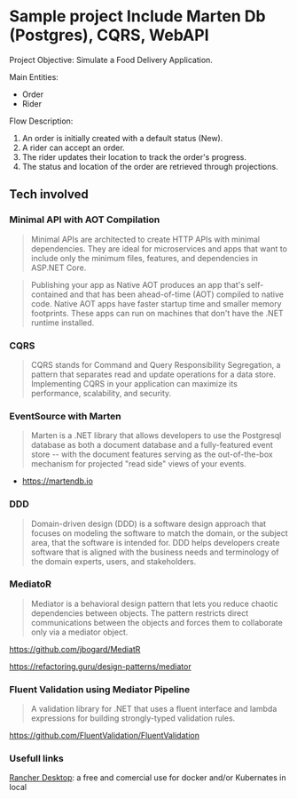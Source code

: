 # Sample project Include Marten Db (Postgres), CQRS, WebAPI

Project Objective: Simulate a Food Delivery Application.

Main Entities:
- Order
- Rider

Flow Description:

1. An order is initially created with a default status (New).
2. A rider can accept an order.
3. The rider updates their location to track the order's progress.
4. The status and location of the order are retrieved through projections.

## Tech involved

 ### Minimal API with AOT Compilation
 
> Minimal APIs are architected to create HTTP APIs with minimal dependencies. They are ideal for microservices and apps that want to include only the minimum files, features, and dependencies in ASP.NET Core.

> Publishing your app as Native AOT produces an app that's self-contained and that has been ahead-of-time (AOT) compiled to native code. Native AOT apps have faster startup time and smaller memory footprints. These apps can run on machines that don't have the .NET runtime installed.

 ### CQRS

> CQRS stands for Command and Query Responsibility Segregation, a pattern that separates read and update operations for a data store. Implementing CQRS in your application can maximize its performance, scalability, and security.

 ### EventSource with Marten

> Marten is a .NET library that allows developers to use the Postgresql database as both a document database and a fully-featured event store -- with the document features serving as the out-of-the-box mechanism for projected "read side" views of your events.

- https://martendb.io

### DDD

> Domain-driven design (DDD) is a software design approach that focuses on modeling the software to match the domain, or the subject area, that the software is intended for. DDD helps developers create software that is aligned with the business needs and terminology of the domain experts, users, and stakeholders.

### MediatoR

> Mediator is a behavioral design pattern that lets you reduce chaotic dependencies between objects. The pattern restricts direct communications between the objects and forces them to collaborate only via a mediator object.

https://github.com/jbogard/MediatR

https://refactoring.guru/design-patterns/mediator

### Fluent Validation using Mediator Pipeline

> A validation library for .NET that uses a fluent interface and lambda expressions for building strongly-typed validation rules.

https://github.com/FluentValidation/FluentValidation

### Usefull links

[Rancher Desktop](https://rancherdesktop.io/): a free and comercial use for docker and/or Kubernates in local
